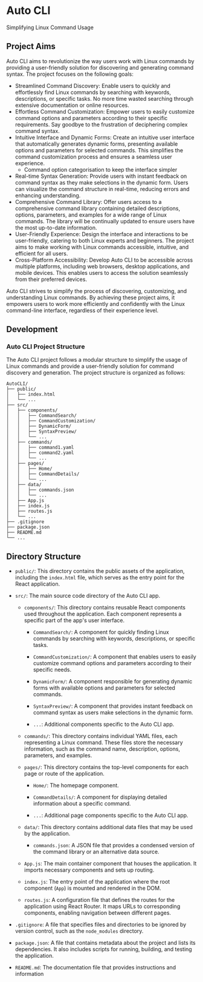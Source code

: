 # Auto CLI

Simplifying Linux Command Usage

## Project Aims

Auto CLI aims to revolutionize the way users work with Linux commands by providing a user-friendly solution for discovering and generating command syntax. The project focuses on the following goals:

- Streamlined Command Discovery: Enable users to quickly and effortlessly find Linux commands by searching with keywords, descriptions, or specific tasks. No more time wasted searching through extensive documentation or online resources.
- Effortless Command Customization: Empower users to easily customize command options and parameters according to their specific requirements. Say goodbye to the frustration of deciphering complex command syntax.
- Intuitive Interface and Dynamic Forms: Create an intuitive user interface that automatically generates dynamic forms, presenting available options and parameters for selected commands. This simplifies the command customization process and ensures a seamless user experience.
  - Command option categorisation to keep the interface simpler
- Real-time Syntax Generation: Provide users with instant feedback on command syntax as they make selections in the dynamic form. Users can visualize the command structure in real-time, reducing errors and enhancing understanding.
- Comprehensive Command Library: Offer users access to a comprehensive command library containing detailed descriptions, options, parameters, and examples for a wide range of Linux commands. The library will be continually updated to ensure users have the most up-to-date information.
- User-Friendly Experience: Design the interface and interactions to be user-friendly, catering to both Linux experts and beginners. The project aims to make working with Linux commands accessible, intuitive, and efficient for all users.
- Cross-Platform Accessibility: Develop Auto CLI to be accessible across multiple platforms, including web browsers, desktop applications, and mobile devices. This enables users to access the solution seamlessly from their preferred devices.

Auto CLI strives to simplify the process of discovering, customizing, and understanding Linux commands. By achieving these project aims, it empowers users to work more efficiently and confidently with the Linux command-line interface, regardless of their experience level.

## Development



### Auto CLI Project Structure

The Auto CLI project follows a modular structure to simplify the usage of Linux commands and provide a user-friendly solution for command discovery and generation. The project structure is organized as follows:

```
AutoCLI/
├── public/
│   ├── index.html
│   └── ...
├── src/
│   ├── components/
│   │   ├── CommandSearch/
│   │   ├── CommandCustomization/
│   │   ├── DynamicForm/
│   │   ├── SyntaxPreview/
│   │   └── ...
│   ├── commands/
│   │   ├── command1.yaml
│   │   ├── command2.yaml
│   │   └── ...
│   ├── pages/
│   │   ├── Home/
│   │   ├── CommandDetails/
│   │   └── ...
│   ├── data/
│   │   ├── commands.json
│   │   └── ...
│   ├── App.js
│   ├── index.js
│   ├── routes.js
│   └── ...
├── .gitignore
├── package.json
├── README.md
└── ...
```

## Directory Structure

- `public/`: This directory contains the public assets of the application, including the `index.html` file, which serves as the entry point for the React application.

- `src/`: The main source code directory of the Auto CLI app.

  - `components/`: This directory contains reusable React components used throughout the application. Each component represents a specific part of the app's user interface.

    - `CommandSearch/`: A component for quickly finding Linux commands by searching with keywords, descriptions, or specific tasks.

    - `CommandCustomization/`: A component that enables users to easily customize command options and parameters according to their specific needs.

    - `DynamicForm/`: A component responsible for generating dynamic forms with available options and parameters for selected commands.

    - `SyntaxPreview/`: A component that provides instant feedback on command syntax as users make selections in the dynamic form.

    - `...`: Additional components specific to the Auto CLI app.

  - `commands/`: This directory contains individual YAML files, each representing a Linux command. These files store the necessary information, such as the command name, description, options, parameters, and examples.

  - `pages/`: This directory contains the top-level components for each page or route of the application.

    - `Home/`: The homepage component.

    - `CommandDetails/`: A component for displaying detailed information about a specific command.

    - `...`: Additional page components specific to the Auto CLI app.

  - `data/`: This directory contains additional data files that may be used by the application.

    - `commands.json`: A JSON file that provides a condensed version of the command library or an alternative data source.

  - `App.js`: The main container component that houses the application. It imports necessary components and sets up routing.

  - `index.js`: The entry point of the application where the root component (`App`) is mounted and rendered in the DOM.

  - `routes.js`: A configuration file that defines the routes for the application using React Router. It maps URLs to corresponding components, enabling navigation between different pages.

- `.gitignore`: A file that specifies files and directories to be ignored by version control, such as the `node_modules` directory.

- `package.json`: A file that contains metadata about the project and lists its dependencies. It also includes scripts for running, building, and testing the application.

- `README.md`: The documentation file that provides instructions and information